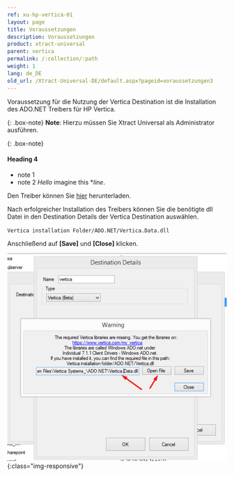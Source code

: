 ```yaml
---
ref: xu-hp-vertica-01
layout: page
title: Voraussetzungen
description: Voraussetzungen
product: xtract-universal
parent: vertica
permalink: /:collection/:path
weight: 1
lang: de_DE
old_url: /Xtract-Universal-DE/default.aspx?pageid=voraussetzungen3
---
```

Voraussetzung für die Nutzung der Vertica Destination ist die Installation des ADO.NET Treibers für HP Vertica.

{: .box-note} 
**Note**: Hierzu müssen Sie Xtract Universal als Administrator ausführen.

{: .box-note}
#### Heading 4
- note 1
- note 2
*Hello* imagine this **line*.

Den Treiber können Sie [hier](https://www.vertica.com/client-drivers/) herunterladen.

Nach erfolgreicher Installation des Treibers können Sie die benötigte dll Datei in den Destination Details der Vertica Destination auswählen.<br>

`Vertica installation Folder/ADO.NET/Vertica.Data.dll`

Anschließend auf **[Save]** und **[Close]** klicken.

![XU_Vertica_driver](/img/content/XU_Vertica_driver.png){:class="img-responsive"}
